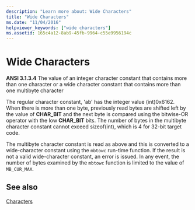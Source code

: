 ```yaml
---
description: "Learn more about: Wide Characters"
title: "Wide Characters"
ms.date: "11/04/2016"
helpviewer_keywords: ["wide characters"]
ms.assetid: 165c4a12-8ab9-45fb-9964-c55e9956194c
---
```

# Wide Characters

**ANSI 3.1.3.4** The value of an integer character constant that contains more than one character or a wide character constant that contains more than one multibyte character

The regular character constant, 'ab' has the integer value (int)0x6162. When there is more than one byte, previously read bytes are shifted left by the value of **CHAR_BIT** and the next byte is compared using the bitwise-OR operator with the low **CHAR_BIT** bits. The number of bytes in the multibyte character constant cannot exceed sizeof(int), which is 4 for 32-bit target code.

The multibyte character constant is read as above and this is converted to a wide-character constant using the `mbtowc` run-time function. If the result is not a valid wide-character constant, an error is issued. In any event, the number of bytes examined by the `mbtowc` function is limited to the value of `MB_CUR_MAX`.

## See also

[Characters](../c-language/characters.md)
